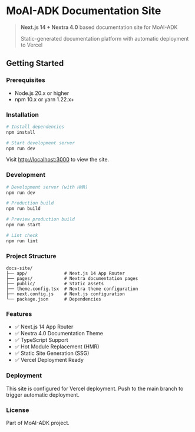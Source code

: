 # MoAI-ADK Documentation Site

<!-- Project documentation and configuration (Nextra 4.0 + Next.js 14) -->

> **Next.js 14 + Nextra 4.0** based documentation site for MoAI-ADK
>
> Static-generated documentation platform with automatic deployment to Vercel

## Getting Started

### Prerequisites

- Node.js 20.x or higher
- npm 10.x or yarn 1.22.x+

### Installation

```bash
# Install dependencies
npm install

# Start development server
npm run dev
```

Visit [http://localhost:3000](http://localhost:3000) to view the site.

### Development

```bash
# Development server (with HMR)
npm run dev

# Production build
npm run build

# Preview production build
npm run start

# Lint check
npm run lint
```

### Project Structure

```
docs-site/
├── app/              # Next.js 14 App Router
├── pages/            # Nextra documentation pages
├── public/           # Static assets
├── theme.config.tsx  # Nextra theme configuration
├── next.config.js    # Next.js configuration
└── package.json      # Dependencies
```

### Features

- ✅ Next.js 14 App Router
- ✅ Nextra 4.0 Documentation Theme
- ✅ TypeScript Support
- ✅ Hot Module Replacement (HMR)
- ✅ Static Site Generation (SSG)
- ✅ Vercel Deployment Ready

### Deployment

This site is configured for Vercel deployment. Push to the main branch to trigger automatic deployment.

### License

Part of MoAI-ADK project.
